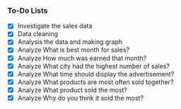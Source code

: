 ### To-Do Lists

- [x] Investigate the sales data
- [x] Data cleaning
- [x] Analysis the data and making graph
- [x] Analyze What is best month for sales? 
- [x] Analyze How much was earned that month?
- [x] Analyze What city had the highest number of sales?
- [x] Analyze What time should display the advertisement?
- [x] Analyze What products are most often sold together?
- [x] Analyze What product sold the most?
- [x] Analyze Why do you think it sold the most?
